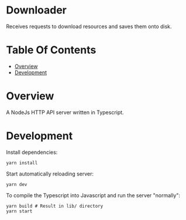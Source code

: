 # Downloader
Receives requests to download resources and saves them onto disk.

# Table Of Contents
- [Overview](#overview)
- [Development](#development)

# Overview
A NodeJs HTTP API server written in Typescript.

# Development
Install dependencies:

```
yarn install
```

Start automatically reloading server:

```
yarn dev
```

To compile the Typescript into Javascript and run the server "normally":

```
yarn build # Result in lib/ directory
yarn start
```
